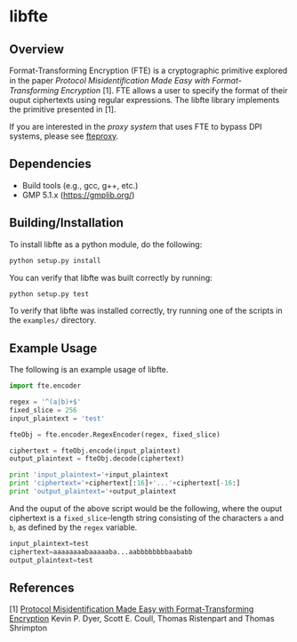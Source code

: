 libfte
======


Overview
--------

Format-Transforming Encryption (FTE) is a cryptographic primitive explored in the paper *Protocol Misidentiﬁcation Made Easy with Format-Transforming Encryption* [1]. FTE allows a user to specify the format of their ouput ciphertexts using regular expressions. The libfte library implements the primitive presented in [1].

If you are interested in the *proxy system* that uses FTE to bypass DPI systems, please see [fteproxy](https://github.com/kpdyer/fteproxy).

Dependencies
------------

* Build tools (e.g., gcc, g++, etc.)
* GMP 5.1.x (https://gmplib.org/)

Building/Installation
---------------------

To install libfte as a python module, do the following:

```python
python setup.py install
```

You can verify that libfte was built correctly by running:

```python
python setup.py test
```

To verify that libfte was installed correctly, try running one of the scripts in the ```examples/``` directory.


Example Usage
-------------

The following is an example usage of libfte.

```python
import fte.encoder

regex = '^(a|b)+$'
fixed_slice = 256
input_plaintext = 'test'

fteObj = fte.encoder.RegexEncoder(regex, fixed_slice)

ciphertext = fteObj.encode(input_plaintext)
output_plaintext = fteObj.decode(ciphertext)

print 'input_plaintext='+input_plaintext
print 'ciphertext='+ciphertext[:16]+'...'+ciphertext[-16:]
print 'output_plaintext='+output_plaintext
```

And the ouput of the above script would be the following, where the ouput ciphertext is a ```fixed_slice```-length string consisting of the characters ```a``` and ```b```, as defined by the ```regex``` variable.

```python
input_plaintext=test
ciphertext=aaaaaaaabaaaaaba...aabbbbbbbbaababb
output_plaintext=test
```


References
----------

[1] [Protocol Misidentification Made Easy with Format-Transforming Encryption](https://kpdyer.com/publications/ccs2013-fte.pdf)
    Kevin P. Dyer, Scott E. Coull, Thomas Ristenpart and Thomas Shrimpton 
